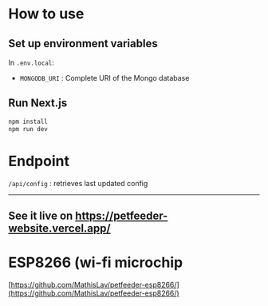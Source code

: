 # How to use

## Set up environment variables

In `.env.local`:

- `MONGODB_URI` : Complete URI of the Mongo database

## Run Next.js

```bash
npm install
npm run dev
```

# Endpoint

`/api/config` : retrieves last updated config

---

## See it live on https://petfeeder-website.vercel.app/

# ESP8266 (wi-fi microchip
[https://github.com/MathisLav/petfeeder-esp8266/](https://github.com/MathisLav/petfeeder-esp8266/)


